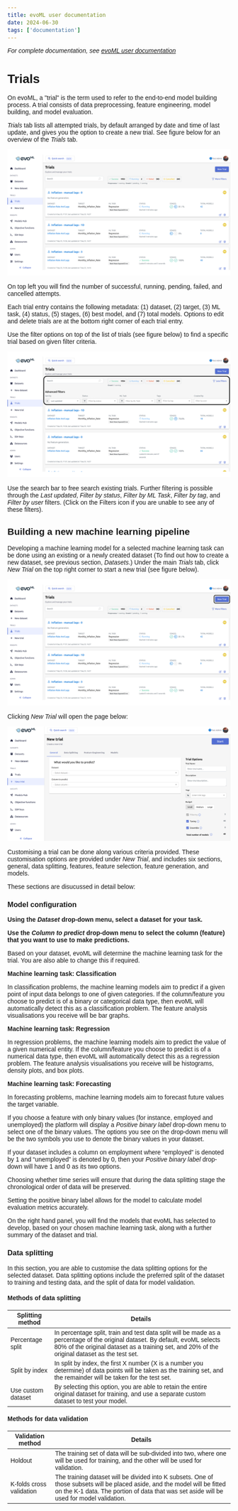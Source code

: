 ```yaml
---
title: evoML user documentation 
date: 2024-06-30
tags: ['documentation']
---
```

<div style="font-family: 'Poppins', sans-serif;">

_For complete documentation, see [evoML user documentation](https://docs.evoml.ai/)_
# Trials

On evoML, a "trial" is the term used to refer to the end-to-end model building process. A trial consists of data preprocessing, feature engineering, model building, and model evaluation.

_Trials_ tab lists all attempted trials, by default arranged by date and time of last update, and gives you the option to create a new trial. See figure below for an overview of the _Trials_ tab.

![Overview of the Trials tab](trials-overview.png)

On top left you will find the number of successful, running, pending, failed, and cancelled attempts.

Each trial entry contains the following metadata: (1) dataset, (2) target, (3) ML task, (4) status, (5) stages, (6) best model, and (7) total models. Options to edit and delete trials are at the bottom right corner of each trial entry.

Use the filter options on top of the list of trials (see figure below) to find a specific trial based on given filter criteria.

![Filter options for trials](trials-filter-options.png)

Use the search bar to free search existing trials. Further filtering is possible through the _Last updated_, _Filter by status_, _Filter by ML Task_, _Filter by tag_, and _Filter by user_ filters. (Click on the Filters icon if you are unable to see any of these filters).

## Building a new machine learning pipeline

Developing a machine learning model for a selected machine learning task can be done using an existing or a newly created dataset (To find out how to create a new dataset, see previous section, _Datasets_.) Under the main _Trials_ tab, click _New Trial_ on the top right corner to start a new trial (see figure below).

![New Trial button](new-trial-button.png)

Clicking _New Trial_ will open the page below:

![Overview of page to create a new trial](new-trial-general-options.png)

Customising a trial can be done along various criteria provided. These customisation options are provided under _New Trial_, and includes six sections, general, data splitting, features, feature selection, feature generation, and models. 

These sections are disucussed in detail below:

### Model configuration

**Using the _Dataset_ drop-down menu, select a dataset for your task.**

**Use the _Column to predict_ drop-down menu to select the column (feature) that you want to use to make predictions.**


Based on your dataset, evoML will determine the machine learning task for the trial. You are also able to change this if required.

**Machine learning task: Classification**
    
In classification problems, the machine learning models aim to predict if a given point of input data belongs to one of given categories.
If the column/feature you choose to predict is of a binary or categorical data type, then evoML will automatically detect this as a classification problem. The feature analysis visualisations you receive will be bar graphs.

**Machine learning task: Regression**
    
In regression problems, the machine learning models aim to predict the value of a given numerical entity.
If the column/feature you choose to predict is of a numerical data type, then evoML will automatically detect this as a regression problem. The feature analysis visualisations you receive will be histograms, density plots, and box plots.

**Machine learning task: Forecasting**
    
In forecasting problems, machine learning models aim to forecast future values the target variable.

If you choose a feature with only binary values (for instance, employed and unemployed) the platform will display a _Positive binary label_ drop-down menu to select one of the binary values. The options you see on the drop-down menu will be the two symbols you use to denote the binary values in your dataset.


If your dataset includes a column on employment where “employed” is denoted by 1 and “unemployed” is denoted by 0, then your _Positive binary label_ drop-down will have 1 and 0 as its two options.

Choosing whether time series will ensure that during the data splitting stage the chronological order of data will be preserved.

Setting the positive binary label allows for the model to calculate model evaluation metrics accurately.

On the right hand panel, you will find the models that evoML has selected to develop, based on your chosen machine learning task, along with a further summary of the dataset and trial.

### Data splitting

In this section, you are able to customise the data splitting options for the selected dataset. Data splitting options include the preferred split of the dataset to training and testing data, and the split of data for model validation. 

#### Methods of data splitting

| Splitting method | Details |
|---|---|
| Percentage split | In percentage split, train and test data split will be made as a percentage of the original dataset. By default, evoML selects 80% of the original dataset as a training set, and 20% of the original dataset as the test set. |
| Split by index | In split by index, the first X number (X is a number you determine) of data points will be taken as the training set, and the remainder will be taken for the test set. |
| Use custom dataset | By selecting this option, you are able to retain the entire original dataset for training, and use a separate custom dataset to test your model. |


#### Methods for data validation

| Validation method | Details |
|---|---|
| Holdout | The training set of data will be sub-divided into two, where one will be used for training, and the other will be used for validation. |
| K-folds cross validation | The training dataset will be divided into K subsets. One of those subsets will be placed aside, and the model will be fitted on the K-1 data. The portion of data that was set aside will be used for model validation. |

</div>

